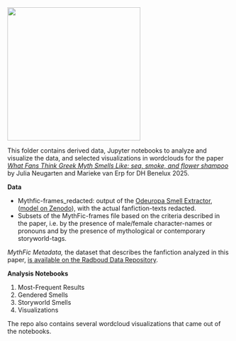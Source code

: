 
<img src="https://github.com/user-attachments/assets/1027b73a-f140-4581-a85c-080b86dc0341" width="300" height="300">


This folder contains derived data, Jupyter notebooks to analyze and visualize the data, and selected visualizations in wordclouds for the paper [*What Fans Think Greek Myth Smells Like: sea, smoke, and flower shampoo*](https://zenodo.org/records/15424192) by Julia Neugarten and Marieke van Erp for DH Benelux 2025.

**Data**
- Mythfic-frames_redacted: output of the [Odeuropa Smell Extractor](https://github.com/Odeuropa/wp3-information-extraction-system-v2), ([model on Zenodo](https://zenodo.org/records/10598306)), with the actual fanfiction-texts redacted.
- Subsets of the MythFic-frames file based on the criteria described in the paper, i.e. by the presence of male/female character-names or pronouns and by the presence of mythological or contemporary storyworld-tags.

*MythFic Metadata,* the dataset that describes the fanfiction analyzed in this paper, [is available on the Radboud Data Repository](https://repository.ubn.ru.nl/handle/2066/292422).

**Analysis Notebooks**
1. Most-Frequent Results
2. Gendered Smells
3. Storyworld Smells
4. Visualizations

The repo also contains several wordcloud visualizations that came out of the notebooks.



